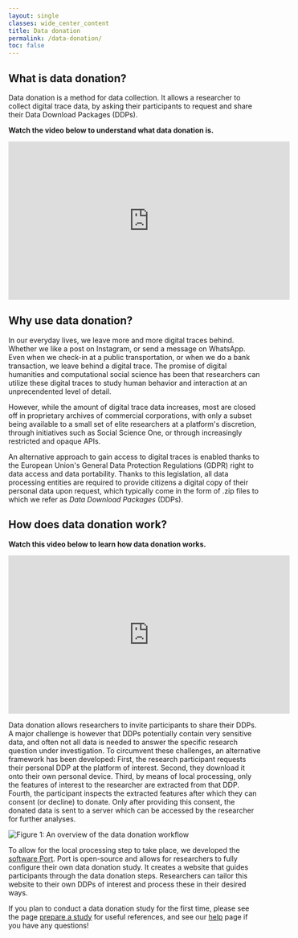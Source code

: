 ```yaml
---
layout: single
classes: wide_center_content
title: Data donation
permalink: /data-donation/
toc: false
---
```


## What is data donation?

Data donation is a method for data collection. It allows a researcher to collect digital trace data, by asking their participants to request and share their Data Download Packages (DDPs).

**Watch the video below to understand what data donation is.**

<iframe width="560" height="315" src="https://youtube.com/embed/O_kYejQIaK8" frameborder="0" allowfullscreen></iframe>


## Why use data donation?

In our everyday lives, we leave more and more digital traces behind. Whether we like a post on Instagram, or send a message on WhatsApp. Even when we check-in at a public transportation, or when we do a bank transaction, we leave behind a digital trace. The promise of digital humanities and computational social science has been that researchers can utilize these digital traces to study human behavior and interaction at an unprecendented level of detail.

However, while the amount of digital trace data increases, most are closed off in proprietary archives of commercial corporations, with only a subset being available to a small set of elite researchers at a platform's discretion, through initiatives such as Social Science One, or through increasingly restricted and opaque APIs.

An alternative approach to gain access to digital traces is enabled thanks to the European Union's General Data Protection Regulations (GDPR) right to data access and data portability. Thanks to this legislation, all data processing entities are required to provide citizens a digital copy of their personal data upon request, which typically come in the form of .zip files to which we refer as *Data Download Packages* (DDPs).

## How does data donation work?

**Watch this video below to learn how data donation works.**

<iframe width="560" height="315" src="https://youtube.com/embed/FRjtZxjmrCE" frameborder="0" allowfullscreen></iframe>

Data donation allows researchers to invite participants to share their DDPs. A major challenge is however that DDPs potentially contain very sensitive data, and often not all data is needed to answer the specific research question under investigation. To circumvent these challenges, an alternative framework has been developed: First, the research participant requests their personal DDP at the platform of interest. Second, they download it onto their own personal device. Third, by means of local processing, only the features of interest to the researcher are extracted from that DDP. Fourth, the participant inspects the extracted features after which they can consent (or decline) to donate. Only after providing this consent, the donated data is sent to a server which can be accessed by the researcher for further analyses.

![Figure 1: An overview of the data donation workflow](/assets/images/about/data_donation_flow.png)

To allow for the local processing step to take place, we developed the [software Port](/software/port/). Port is open-source and allows for researchers to fully configure their own data donation study. It creates a website that guides participants through the data donation steps. Researchers can tailor this website to their own DDPs of interest and process these in their desired ways. 

If you plan to conduct a data donation study for the first time, please see the page [prepare a study](/prepare-a-study/study-design) for useful references, and see our [help](/software/help/) page if you have any questions! 
